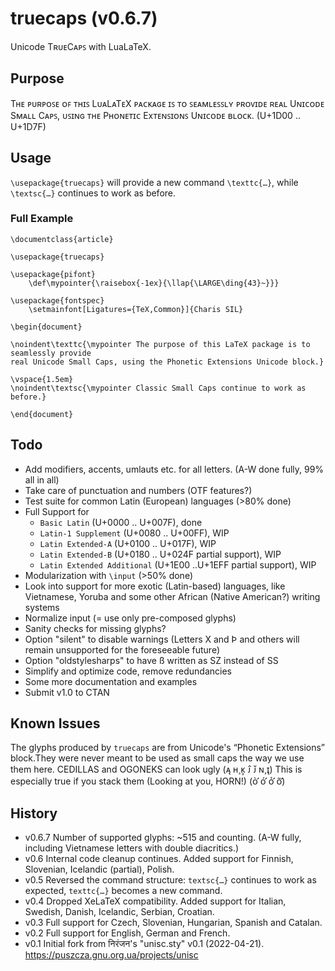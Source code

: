 # truecaps (v0.6.7)
Unicode TʀᴜᴇCᴀᴘꜱ with LuaLaTeX.

## Purpose

Tʜᴇ ᴘᴜʀᴘᴏꜱᴇ ᴏꜰ ᴛʜɪꜱ LᴜᴀLᴀTᴇX ᴘᴀᴄᴋᴀɢᴇ ɪꜱ ᴛᴏ ꜱᴇᴀᴍʟᴇꜱꜱʟʏ ᴘʀᴏᴠɪᴅᴇ ʀᴇᴀʟ Uɴɪᴄᴏᴅᴇ Sᴍᴀʟʟ
Cᴀᴘꜱ, ᴜꜱɪɴɢ ᴛʜᴇ Pʜᴏɴᴇᴛɪᴄ Exᴛᴇɴꜱɪᴏɴꜱ Uɴɪᴄᴏᴅᴇ ʙʟᴏᴄᴋ. (U+1D00 .. U+1D7F)

## Usage

`\usepackage{truecaps}` will provide a new command `\texttc{…}`, while `\textsc{…}` continues to work as before.

### Full Example

```
\documentclass{article}

\usepackage{truecaps}

\usepackage{pifont}
	\def\mypointer{\raisebox{-1ex}{\llap{\LARGE\ding{43}~}}}

\usepackage{fontspec}
	\setmainfont[Ligatures={TeX,Common}]{Charis SIL}

\begin{document}

\noindent\texttc{\mypointer The purpose of this LaTeX package is to seamlessly provide 
real Unicode Small Caps, using the Phonetic Extensions Unicode block.}

\vspace{1.5em}
\noindent\textsc{\mypointer Classic Small Caps continue to work as before.}

\end{document}
```

## Todo

* Add modifiers, accents, umlauts etc. for all letters. (A-W done fully, 99% all in all)
* Take care of punctuation and numbers (OTF features?)
* Test suite for common Latin (European) languages (>80% done)
* Full Support for 
	- `Basic Latin` (U+0000 .. U+007F), done
	- `Latin-1 Supplement` (U+0080 .. U+00FF), WIP
	- `Latin Extended-A` (U+0100 .. U+017F), WIP
	- `Latin Extended-B` (U+0180 .. U+024F partial support), WIP
	- `Latin Extended Additional` (U+1E00 ..U+1EFF partial support), WIP
* Modularization with `\input` (>50% done)
* Look into support for more exotic (Latin-based) languages, 
like Vietnamese, Yoruba and some other African (Native American?) writing systems
* Normalize input (= use only pre-composed glyphs)
* Sanity checks for missing glyphs?
* Option "silent" to disable warnings (Letters X and Þ and others will remain unsupported for the foreseeable future)
* Option "oldstylesharps" to have ß written as SZ instead of SS 
* Simplify and optimize code, remove redundancies
* Some more documentation and examples
* Submit v1.0 to CTAN

## Known Issues

The glyphs produced by `truecaps` are from Unicode's “Phonetic Extensions” 
block.They were never meant to be used as small caps the way we use them here.
CEDILLAS and OGONEKS can look ugly (ᴀ̨ ʜ̧ ᴋ̧ ᴊ̂ ᴊ̌ ɴ̧  ɪ̨)
This is especially true if you stack them (Looking at you, HORN!) (ᴏ̛̀ ᴏ̛́ ᴏ̛̉ ᴏ̛̃) 

## History

* v0.6.7 Number of supported glyphs: ~515 and counting. (A-W fully, including Vietnamese letters with double diacritics.)
* v0.6 Internal code cleanup continues. Added support for Finnish, Slovenian, Icelandic (partial), Polish.
* v0.5 Reversed the command structure: `textsc{…}` continues to work as expected, `texttc{…}` becomes a new command.
* v0.4 Dropped XeLaTeX compatibility. Added support for Italian, Swedish, Danish, Icelandic, Serbian, Croatian.
* v0.3 Full support for Czech, Slovenian, Hungarian, Spanish and Catalan.
* v0.2 Full support for English, German and French.
* v0.1 Initial fork from निरंजन's "unisc.sty" v0.1 (2022-04-21).
https://puszcza.gnu.org.ua/projects/unisc

